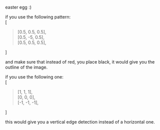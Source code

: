 easter egg :)

if you use the following pattern: <br>
[ <br>
>    [0.5, 0.5, 0.5],<br>
>    [0.5, -5, 0.5],<br>
>    [0.5, 0.5, 0.5],<br>

]

and make sure that instead of red, you place black,
it would give you the outline of the image.

if you use the following one: <br>
[ <br>
>    [1, 1, 1],<br>
>    [0, 0, 0],<br>
>    [-1, -1, -1],<br>

]

this would give you a vertical edge detection instead of a horizontal one.
